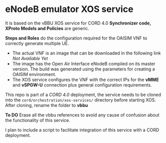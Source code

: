# eNodeB emulator XOS service

It is based on the vBBU XOS service for CORD 4.0
**Synchronizer code, XProto Models and Policies** are generic.

**Steps and Roles** do the configuration required for the OAISIM VNF to correctly generate multiple UE.
- The actual VNF is an image that can be downloaded in the following link *Not Available Yet*
- The image has the Open Air Interface eNodeB compiled on its master version. The build was generated using the parameters for creating a OAISIM environment.
- The XOS service configures the VNF with the correct IPs for the **vMME** and **vSPGW-U** connection plus general configuration requirements.

This repo is part of a *CORD 4.0* deployment, the service needs to be cloned into the `cord/orchestration/xos-services/` directory before starting XOS.
After cloning, rename the folder to **vbbu**

**To DO** Erase all the vbbu references to avoid any cause of confusion about the functionality of this service.

I plan to include a script to facilitate integration of this service with a CORD deployment.
